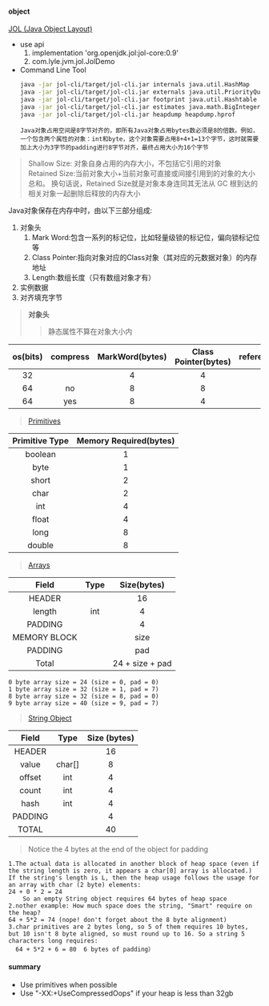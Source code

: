 #### object

[JOL (Java Object Layout)](http://openjdk.java.net/projects/code-tools/jol/)

+ use api
  1. implementation 'org.openjdk.jol:jol-core:0.9'
  2. com.lyle.jvm.jol.JolDemo
+ Command Line Tool
  ```bash
  java -jar jol-cli/target/jol-cli.jar internals java.util.HashMap
  java -jar jol-cli/target/jol-cli.jar externals java.util.PriorityQueue
  java -jar jol-cli/target/jol-cli.jar footprint java.util.Hashtable
  java -jar jol-cli/target/jol-cli.jar estimates java.math.BigInteger
  java -jar jol-cli/target/jol-cli.jar heapdump heapdump.hprof
  ```
      Java对象占用空间是8字节对齐的，即所有Java对象占用bytes数必须是8的倍数。例如，一个包含两个属性的对象：int和byte，这个对象需要占用8+4+1=13个字节，这时就需要加上大小为3字节的padding进行8字节对齐，最终占用大小为16个字节  
  
> Shallow Size:
对象自身占用的内存大小，不包括它引用的对象  
> Retained Size:当前对象大小+当前对象可直接或间接引用到的对象的大小总和。
换句话说，Retained Size就是对象本身连同其无法从 GC 根到达的相关对象一起删除后释放的内存大小

Java对象保存在内存中时，由以下三部分组成:
1. 对象头
    1. Mark Word:包含一系列的标记位，比如轻量级锁的标记位，偏向锁标记位等
    2. Class Pointer:指向对象对应的Class对象（其对应的元数据对象）的内存地址
    3. Length:数组长度（只有数组对象才有）
2. 实例数据
3. 对齐填充字节

> **对象头**  
>> 静态属性不算在对象大小内

|os(bits)|compress|MarkWord(bytes)|Class Pointer(bytes)|reference(bytes)|
|:------:|:------:|:-------------:|:------------------:|:--------------:|
|   32   |        |       4       |          4         |        4       |
|   64   |   no   |       8       |          8         |        8       |
|   64   |   yes  |       8       |          4         |        4       |

> [Primitives](http://btoddb-java-sizing.blogspot.com/)

|Primitive Type|Memory Required(bytes)|
|:------------:|:--------------------:|
|  boolean     |          1           |
|  byte        |          1           |
|  short       |          2           |
|  char        |          2           |
|  int         |          4           |
|  float       |          4           |
|  long        |          8           |
|  double      |          8           |

> [Arrays](http://btoddb-java-sizing.blogspot.com/)

|    Field   | Type |  Size(bytes)  |
|:----------:|:----:|:-------------:|
|HEADER		   |      |       16      |
|length	     |  int	|       4       |
|PADDING		 |      |       4       |
|MEMORY BLOCK|      |      size     |
|PADDING		 |      |      pad      |
|Total		   |      |24 + size + pad|

    0 byte array size = 24 (size = 0, pad = 0)
    1 byte array size = 32 (size = 1, pad = 7)
    8 byte array size = 32 (size = 8, pad = 0)
    9 byte array size = 40 (size = 9, pad = 7)
    
> [String Object](http://btoddb-java-sizing.blogspot.com/)  

|Field   | Type    |Size (bytes)|
|:------:|:-------:|:----------:|
|HEADER  |         |    16      |
|value   | char[]  |    8       |
|offset  | int     |    4       |
|count   | int     |    4       |
|hash    | int     |    4       |
|PADDING |         |    4       |
|TOTAL   |         |    40      |
> Notice the 4 bytes at the end of the object for padding
      
    1.The actual data is allocated in another block of heap space (even if the string length is zero, it appears a char[0] array is allocated.) If the string's length is L, then the heap usage follows the usage for an array with char (2 byte) elements:
    24 + 0 * 2 = 24
        So an empty String object requires 64 bytes of heap space
    2.nother example: How much space does the string, "Smart" require on the heap?
    64 + 5*2 = 74 (nope! don't forget about the 8 byte alignment)
    3.char primitives are 2 bytes long, so 5 of them requires 10 bytes, but 10 isn't 8 byte aligned, so must round up to 16. So a string 5 characters long requires:
      64 + 5*2 + 6 = 80  6 bytes of padding）
      
      
#### summary
+ Use primitives when possible
+ Use "-XX:+UseCompressedOops" if your heap is less than 32gb      